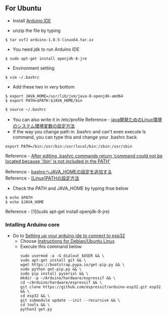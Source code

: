 
## For Ubuntu 

- Install [Arduino IDE](https://www.arduino.cc/en/Main/Software)

- unzip the file by typing 
```
$ tar xvfJ arduino-1.8.5-linux64.tar.xz
```
- You need jdk to run Arduino IDE
```
$ sudo apt-get install openjdk-8-jre
```
- Environment setting
```
$ vim ~/.bashrc
```
- Add these two in very bottom
```
$ export JAVA_HOME=/usr/lib/jvm/java-8-openjdk-amd64
$ export PATH=$PATH:$JAVA_HOME/bin
```
```
$ source ~/.bashrc
```
- You can also write it in /etc/profile
Reference - [java開発ためのLinux環境のシステム環境変数の設定方法](https://51flya.com/linux/380.html) 
- If the way you change path in .bashrc and can't even execute ls command, you can type this and change your .bashrc back.
```
export PATH=/bin:/usr/bin:/usr/local/bin:/sbin:/usr/sbin
```
Reference - [After editing .bashrc commands return 'command could not be located because '/bin' is not included in the PATH'](https://askubuntu.com/questions/688318/after-editing-bashrc-commands-return-command-could-not-be-located-because-bi)

Reference - [bashrcへJAVA_HOMEの設定を追加する](http://forco.hateblo.jp/entry/2015/04/05/035621)  
Reference - [[Linux]PATHの設定方法](http://devb.hatenablog.com/entry/20101203/1291391256)
- Check the PATH and JAVA_HOME by typing thse below
```
$ echo $PATH
$ echo $JAVA_HOME
```


Reference - [1](sudo apt-get install openjdk-8-jre)

### Intalling Arduino core

- Go to [Setting up your arduino ide to connect to esp32](https://github.com/espressif/arduino-esp32#installation-instructions)
  - Choose [Instructions for Debian/Ubuntu Linux](https://github.com/espressif/arduino-esp32/blob/master/docs/arduino-ide/debian_ubuntu.md)
  - Execute this command below 
    ```
    sudo usermod -a -G dialout $USER && \
    sudo apt-get install git && \
    wget https://bootstrap.pypa.io/get-pip.py && \
    sudo python get-pip.py && \
    sudo pip install pyserial && \
    mkdir -p ~/Arduino/hardware/espressif && \
    cd ~/Arduino/hardware/espressif && \
    git clone https://github.com/espressif/arduino-esp32.git esp32 && \
    cd esp32 && \
    git submodule update --init --recursive && \
    cd tools && \
    python3 get.py
    ```
    
